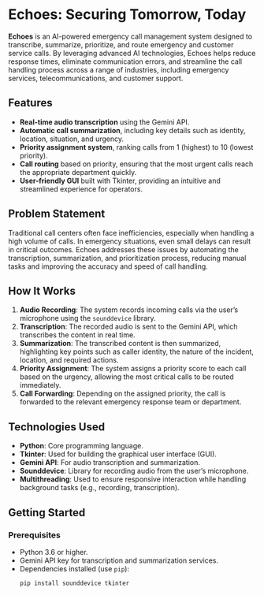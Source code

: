 # Echoes: Securing Tomorrow, Today

**Echoes** is an AI-powered emergency call management system designed to transcribe, summarize, prioritize, and route emergency and customer service calls. By leveraging advanced AI technologies, Echoes helps reduce response times, eliminate communication errors, and streamline the call handling process across a range of industries, including emergency services, telecommunications, and customer support.

## Features
- **Real-time audio transcription** using the Gemini API.
- **Automatic call summarization**, including key details such as identity, location, situation, and urgency.
- **Priority assignment system**, ranking calls from 1 (highest) to 10 (lowest priority).
- **Call routing** based on priority, ensuring that the most urgent calls reach the appropriate department quickly.
- **User-friendly GUI** built with Tkinter, providing an intuitive and streamlined experience for operators.

## Problem Statement
Traditional call centers often face inefficiencies, especially when handling a high volume of calls. In emergency situations, even small delays can result in critical outcomes. Echoes addresses these issues by automating the transcription, summarization, and prioritization process, reducing manual tasks and improving the accuracy and speed of call handling.

## How It Works
1. **Audio Recording**: The system records incoming calls via the user’s microphone using the `sounddevice` library.
2. **Transcription**: The recorded audio is sent to the Gemini API, which transcribes the content in real time.
3. **Summarization**: The transcribed content is then summarized, highlighting key points such as caller identity, the nature of the incident, location, and required actions.
4. **Priority Assignment**: The system assigns a priority score to each call based on the urgency, allowing the most critical calls to be routed immediately.
5. **Call Forwarding**: Depending on the assigned priority, the call is forwarded to the relevant emergency response team or department.

## Technologies Used
- **Python**: Core programming language.
- **Tkinter**: Used for building the graphical user interface (GUI).
- **Gemini API**: For audio transcription and summarization.
- **Sounddevice**: Library for recording audio from the user’s microphone.
- **Multithreading**: Used to ensure responsive interaction while handling background tasks (e.g., recording, transcription).

## Getting Started

### Prerequisites
- Python 3.6 or higher.
- Gemini API key for transcription and summarization services.
- Dependencies installed (use `pip`):
  ```bash
  pip install sounddevice tkinter
